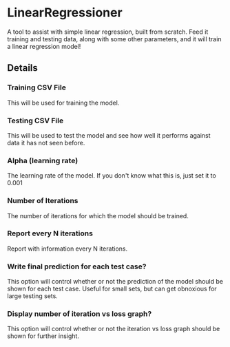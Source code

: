# LinearRegressioner
A tool to assist with simple linear regression, built from scratch. Feed it training and testing data, along with some other parameters, and it will train a linear regression model!

## Details

### Training CSV File 
This will be used for training the model.
### Testing CSV File
This will be used to test the model and see how well it performs against data it has not seen before.
### Alpha (learning rate)
The learning rate of the model. If you don't know what this is, just set it to 0.001
### Number of Iterations
The number of iterations for which the model should be trained.
### Report every N iterations
Report with information every N iterations.
### Write final prediction for each test case?
This option will control whether or not the prediction of the model should be shown for each test case. Useful for small sets, but can get obnoxious for large testing sets.
### Display number of iteration vs loss graph?
This option will control whether or not the iteration vs loss graph should be shown for further insight.
